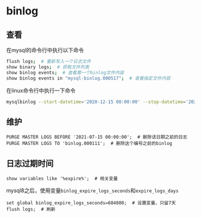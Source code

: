 # binlog

## 查看

在mysql的命令行中执行以下命令

``` bash
flush logs;  # 重新写入一个日志文件
show binary logs;  # 获取文件列表
show binlog events;  # 查看第一个binlog文件内容
show binlog events in "mysql-binlog.000517";  # 查看指定文件内容
```

在linux命令行中执行一下命令

```bash
mysqlbinlog --start-datetime='2020-12-15 00:00:00' --stop-datetime='2020-12-25 23:23:23' -d mydbname mysql-binlog.000517  # 查看名为mysql-binlog.000517的文件内容
```

## 维护

``` mysql
PURGE MASTER LOGS BEFORE '2021-07-15 00:00:00';  # 删除该日期之前的日志
PURGE MASTER LOGS TO 'binlog.000111';  # 删除这个编号之前的binlog
```

## 日志过期时间

``` mysql
show variables like '%expire%';  # 相关变量
```

mysql8之后，使用变量`binlog_expire_logs_seconds`和`expire_logs_days`

``` mysql
set global binlog_expire_logs_seconds=604800;  # 设置变量，只留7天
flush logs;  # 刷新
```
